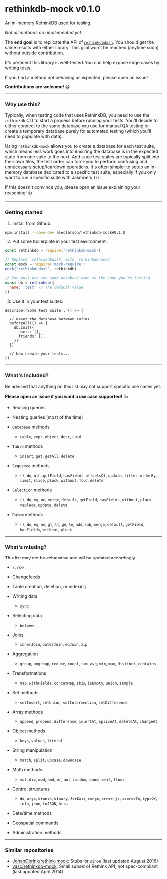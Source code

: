 
# rethinkdb-mock v0.1.0

An in-memory RethinkDB used for testing.

*Not all methods are implemented yet.*

The **end goal** is to replicate the API of [`rethinkdbdash`](https://github.com/neumino/rethinkdbdash).
You should get the same results with either library.
This goal won't be reached (anytime soon) without outside contribution.

It's pertinent this library is well-tested.
You can help expose edge cases by writing tests.

If you find a method not behaving as expected, please open an issue!

**Contributions are welcome!** :grin:

---

### Why use this?

Typically, when testing code that uses RethinkDB, you need to use the `rethinkdb` CLI to start a process
before running your tests. You'll decide to either connect to the same database you use for manual QA testing
or create a temporary database purely for automated testing (which you'll need to populate with data).

Using `rethinkdb-mock` allows you to create a database for each test suite, which means less
work goes into ensuring the database is in the expected state from one suite to the next.
And since test suites are typically split into their own files, the test order can force you to
perform confusing and unnecessary setup/teardown operations. It's often simpler to setup an
in-memory database dedicated to a specific test suite, especially if you only want to run
a specific suite with Jasmine's `fit`.

If this doesn't convince you, please open an issue explaining your reasoning! :+1:

---

### Getting started

1. Install from Github:

```sh
npm install --save-dev aleclarson/rethinkdb-mock#0.1.0
```

2. Put some boilerplate in your test environment:

```js
const rethinkdb = require('rethinkdb-mock')

// Replace `rethinkdbdash` with `rethinkdb-mock`
const mock = require('mock-require')
mock('rethinkdbdash', rethinkdb)

// You must use the same database name as the code you're testing.
const db = rethinkdb({
  name: 'test' // The default value
})
```

3. Use it in your test suites:

```
describe('Some test suite', () => {

  // Reset the database between suites.
  beforeAll(() => {
    db.init({
      users: [],
      friends: [],
    })
  })

  // Now create your tests...
})
```

---

### What's included?

Be advised that anything on this list may not support specific use cases yet.

**Please open an issue if you want a use case supported!** :+1:

- Reusing queries

- Nesting queries (most of the time)

- `Database` methods
  - `table`, `expr`, `object`, `desc`, `uuid`

- `Table` methods
  - `insert`, `get`, `getAll`, `delete`

- `Sequence` methods
  - `()`, `do`, `nth`, `getField`, `hasFields`, `offsetsOf`, `update`, `filter`, `orderBy`, `limit`, `slice`, `pluck`, `without`, `fold`, `delete`

- `Selection` methods
  - `()`, `do`, `eq`, `ne`, `merge`, `default`, `getField`, `hasFields`, `without`, `pluck`, `replace`, `update`, `delete`

- `Datum` methods
  - `()`, `do`, `eq`, `ne`, `gt`, `lt`, `ge`, `le`, `add`, `sub`, `merge`, `default`, `getField`, `hasFields`, `without`, `pluck`

---

### What's missing?

This list may not be exhaustive and will be updated accordingly.

- `r.row`

- Changefeeds

- Table creation, deletion, or indexing

- Writing data
  - `sync`

- Selecting data
  - `between`

- Joins
  - `innerJoin`, `outerJoin`, `eqJoin`, `zip`

- Aggregation
  - `group`, `ungroup`, `reduce`, `count`, `sum`, `avg`, `min`, `max`, `distinct`, `contains`

- Transformations
  - `map`, `withFields`, `concatMap`, `skip`, `isEmpty`, `union`, `sample`

- Set methods
  - `setInsert`, `setUnion`, `setIntersection`, `setDifference`

- Array methods
  - `append`, `prepend`, `difference`, `insertAt`, `spliceAt`, `deleteAt`, `changeAt`

- Object methods
  - `keys`, `values`, `literal`

- String manipulation
  - `match`, `split`, `upcase`, `downcase`

- Math methods
  - `mul`, `div`, `mod`, `and`, `or`, `not`, `random`, `round`, `ceil`, `floor`

- Control structures
  - `do`, `args`, `branch`, `binary`, `forEach`, `range`, `error`, `js`, `coerceTo`, `typeOf`, `info`, `json`, `toJSON`, `http`

- Date/time methods

- Geospatial commands

- Administration methods

---

### Similar repositories

- [JohanObrink/rethink-mock](https://github.com/JohanObrink/rethink-mock): Stubs for `sinon` (last updated August 2016)
- [vasc/rethinkdb-mock](https://github.com/vasc/rethinkdb-mock): Small subset of Rethink API, not spec-compliant (last updated April 2014)
